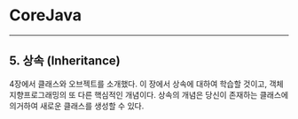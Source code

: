 # **CoreJava**

---
## **5. 상속 (Inheritance)**

4장에서 클래스와 오브젝트를 소개했다. 이 장에서 상속에 대하여 학습할 것이고, 객체지향프로그래밍의 또 다른 핵심적인 개념이다. 상속의 개념은 당신이 존재하는 클래스에 의거하여 새로운 클래스를 생성할 수 있다.